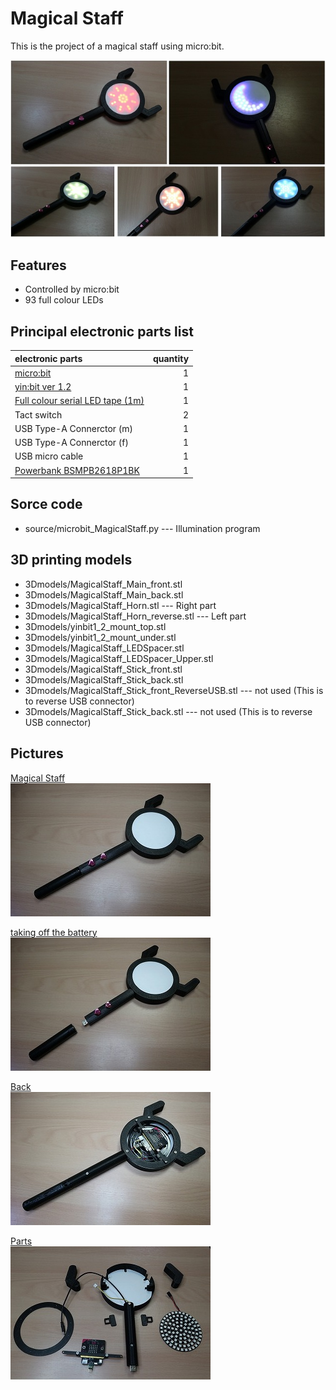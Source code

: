 Magical Staff
=========

This is the project of a magical staff using micro:bit.

![MagicalStaff](img/Thum/MagicalShiny.jpg)


## Features

+ Controlled by micro:bit
+ 93 full colour LEDs


## Principal electronic parts list

|electronic parts|quantity|
|:-----------|------------:|
|[micro:bit](https://microbit.org/)|1|
|[yin:bit ver 1.2](https://github.com/GomiHgy/yin_bit)|1|
|[Full colour serial LED tape (1m)](https://www.digitspace.com/93-bit-ws2812b-5050-rgb-led-full-color-driver-board?ab160371956d1db0)|1|
|Tact switch|2|
|USB Type-A Connerctor (m)|1|
|USB Type-A Connerctor (f)|1|
|USB micro cable|1|
|[Powerbank BSMPB2618P1BK](https://www.buffalo.jp/product/detail/bsmpb2618p1bk.html)|1|


## Sorce code

+ source/microbit_MagicalStaff.py --- Illumination program


## 3D printing models

+ 3Dmodels/MagicalStaff_Main_front.stl
+ 3Dmodels/MagicalStaff_Main_back.stl
+ 3Dmodels/MagicalStaff_Horn.stl   --- Right part
+ 3Dmodels/MagicalStaff_Horn_reverse.stl   --- Left part
+ 3Dmodels/yinbit1_2_mount_top.stl
+ 3Dmodels/yinbit1_2_mount_under.stl
+ 3Dmodels/MagicalStaff_LEDSpacer.stl
+ 3Dmodels/MagicalStaff_LEDSpacer_Upper.stl
+ 3Dmodels/MagicalStaff_Stick_front.stl
+ 3Dmodels/MagicalStaff_Stick_back.stl
+ 3Dmodels/MagicalStaff_Stick_front_ReverseUSB.stl --- not used (This is to reverse USB connector)
+ 3Dmodels/MagicalStaff_Stick_back.stl --- not used (This is to reverse USB connector)


## Pictures

[Magical Staff](img/MagicalStaff.jpg)  
![Magical Staff](img/Thum/MagicalStaff.jpg)

[taking off the battery](img/MagicalBatteryOff.jpg)  
![taking off the battery](img/Thum/MagicalBatteryOff.jpg)

[Back](img/MagicalBack.jpg)  
![Back](img/Thum/MagicalBack.jpg)

[Parts](img/Parts.jpg)  
![Parts](img/Thum/Parts.jpg)

